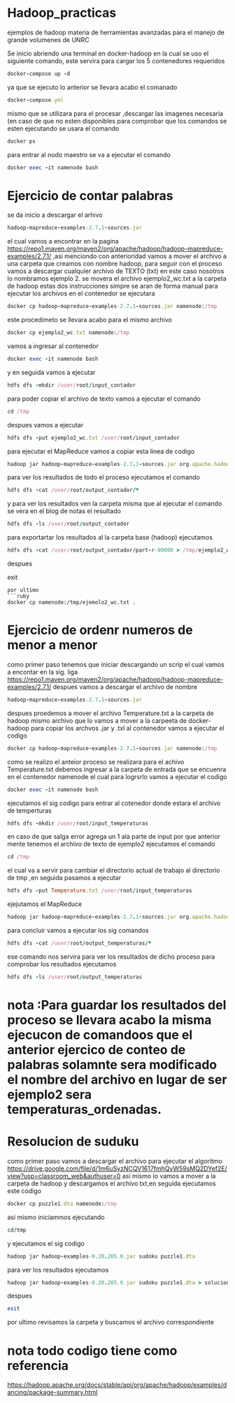 # Hadoop_practicas
ejemplos de  hadoop  materia de herramientas avanzadas para el manejo de grande volumenes de UNRC

Se inicio abriendo una terminal en docker-hadoop  en la cual se uso el siguiente comando, este servira para cargar los 5 contenedores requeridos 
 ```ruby
 docker-compose up -d
``` 
ya que se ejecuto lo anterior se llevara acabo el comanado
```ruby
docker-compose.yml
``` 
mismo que se utilizara para el procesar ,descargar las imagenes necesaria (en caso de que no esten disponibles para comprobar que los comandos se esten ejecutando se usara el comando
 ```ruby  
 docker ps
  ```
para entrar al nodo maestro se va a ejecutar el comando
```ruby
docker exec -it namenode bash
``` 
# Ejercicio de contar palabras
se da inicio a descargar  el arhivo 
```ruby
hadoop-mapreduce-examples-2.7.1-sources.jar
``` 
el cual vamos a encontrar en la pagina https://repo1.maven.org/maven2/org/apache/hadoop/hadoop-mapreduce-examples/2.7.1/ ,asi menciondo con anterioridad vamos a mover el archivo a una carpeta que creamos con nombre hadoop, para seguir con el proceso vamos a descargar cualquier archivo de TEXTO (txt) en este caso nosotros lo nombramos ejemplo 2.
se movera el archivo  ejemplo2_wc.txt a la carpeta de hadoop estas dos instrucciones simpre se aran de forma manual 
para ejecutar los archivos  en el contenedor se  ejecutara  
```ruby
docker cp hadoop-mapreduce-examples-2.7.1-sources.jar namenode:/tmp
``` 
 este procedimeto se llevara acabo para el mismo archivo 
 ```ruby
docker cp ejemplo2_wc.txt namenode:/tmp
``` 
vamos a ingresar al contenedor
```ruby 
docker exec -it namenode bash
``` 
y en seguida  vamos a ejecutar
```ruby
hdfs dfs -mkdir /user/root/input_contador
```  
para poder copiar el archivo de texto vamos a ejecutar  el comando 
```ruby
cd /tmp
``` 
despues vamos a ejecutar 
```ruby
hdfs dfs -put ejemplo2_wc.txt /user/root/input_contador
```
para ejecutar el MapReduce vamos a copiar esta linea de codigo 
```ruby
hadoop jar hadoop-mapreduce-examples-2.7.1-sources.jar org.apache.hadoop.examples.WordCount input_contador output_contador
``` 
para ver los resultados de todo el proceso ejecutamos el comando  
```ruby
hdfs dfs -cat /user/root/output_contador/*
```
y para ver los resultados ven la carpeta misma que al ejecutar el comando se vera en el blog de notas el resultado 
```ruby
hdfs dfs -ls /user/root/output_contador
```
para exportartar los resultados al la carpeta base (hadoop)  ejecutamos 
```ruby
hdfs dfs -cat /user/root/output_contador/part-r-00000 > /tmp/ejemplo2_wc.txt
```
 despues

 exit
 ```
 por ultimo
 ```ruby
 docker cp namenode:/tmp/ejemolo2_wc.txt .
```
# Ejercicio de ordenr numeros de menor a menor
como primer paso tenemos que iniciar descargando un scrip el cual vamos a encontar en la sig. liga https://repo1.maven.org/maven2/org/apache/hadoop/hadoop-mapreduce-examples/2.7.1/
despues vamos a descargar el archivo de nombre 
```ruby
hadoop-mapreduce-examples-2.7.1-sources.jar 
```
despues proedemos a mover el archivo Temperature.txt a la carpeta de hadoop 
mismo archivo que lo vamos a mover a la carpeeta de docker-hadoop 
para copiar los archvos .jar y .txl al contenedor vamos a ejecutar el codigo 
 ```ruby
docker cp hadoop-mapreduce-examples-2.7.1-sources.jar namenode:/tmp
```
como se realizo el anteior proceso se realizara para el achivo Temperature.txt debemos ingresar a la carpeta de entrada que se encuenra en el contenedor namenode el cual para logrsrlo vamos a ejecutar el codigo 
```ruby
docker exec -it namenode bash
```
ejecutamos el sig codigo para entrar al cotenedor donde estara el archivo de temperturas 
 ```ruby
hdfs dfs -mkdir /user/root/input_temperaturas
 ```
en caso de que salga error agrega un 1 ala parte de input por que anterior mente tenemos el archivo de texto de ejemplo2
ejecutamos el comando 
```ruby
cd /tmp
``` 
el cual va a servir  para cambiar el directorio actual de trabajo al directorio de tmp ,en seguida pasamos a ejecutar 
```ruby
hdfs dfs -put Temperature.txt /user/root/input_temperaturas
```
ejejutamos el MapReduce 
 ```ruby
hadoop jar hadoop-mapreduce-examples-2.7.1-sources.jar org.apache.hadoop.examples.SecondarySort input_temperaturas output_temperaturas
 ```
para concluir vamos a ejecutar los sig comandos 
 ```ruby
hdfs dfs -cat /user/root/output_temperaturas/*
 ```
ese comando nos servira para ver los resultados de dicho proceso
para comprobar los resultados ejecutamos 
 ```ruby
hdfs dfs -ls /user/root/output_temperaturas
 ```
# nota :Para guardar los resultados del proceso se llevara acabo la misma ejecucon de comandoos que el anterior ejercico de conteo de palabras solamnte sera modificado el nombre del archivo en lugar de ser ejemplo2 sera temperaturas_ordenadas.
# Resolucion de suduku
como primer paso vamos a descargar el archivo para ejecutar el algoritmo https://drive.google.com/file/d/1m6uSyzNCQV1617fmhQyW59sMQ2DYef2E/view?usp=classroom_web&authuser=0
asi mismo lo vamos a mover a la carpeta de hadoop y descargamos el archivo txt,en seguida ejecutamos este codigo  
 ```ruby
docker cp puzzle1.dta namenode:/tmp 
 ```
asi mismo iniciammos ejecutando 
 ```ruby
cd/tmp
 ```
y ejecutamos el sig codigo
 ```ruby
hadoop jar hadoop-examples-0.20.205.0.jar sudoku puzzle1.dta
 ```
para ver los resultados ejecutamos 
 ```ruby
hadoop jar hadoop-examples-0.20.205.0.jar sudoku puzzle1.dta > solucion_puzzle1.txt
 ```
despues 
 ```ruby
exit
 ```
por ultimo revisamos la carpeta y buscamos el archivo correspondiente 

# nota todo codigo tiene como referencia 
https://hadoop.apache.org/docs/stable/api/org/apache/hadoop/examples/dancing/package-summary.html
